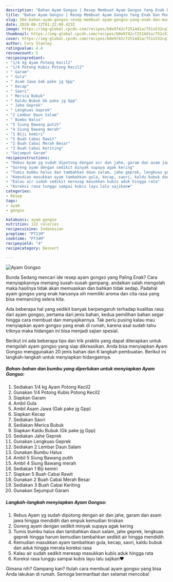 ```yaml
---
description: "Bahan Ayam Gongso | Resep Membuat Ayam Gongso Yang Enak Dan Mudah"
title: "Bahan Ayam Gongso | Resep Membuat Ayam Gongso Yang Enak Dan Mudah"
slug: 564-bahan-ayam-gongso-resep-membuat-ayam-gongso-yang-enak-dan-mudah
date: 2020-08-22T01:22:09.423Z
image: https://img-global.cpcdn.com/recipes/b0e9742cf2514d1a/751x532cq70/ayam-gongso-foto-resep-utama.jpg
thumbnail: https://img-global.cpcdn.com/recipes/b0e9742cf2514d1a/751x532cq70/ayam-gongso-foto-resep-utama.jpg
cover: https://img-global.cpcdn.com/recipes/b0e9742cf2514d1a/751x532cq70/ayam-gongso-foto-resep-utama.jpg
author: Cory Stanley
ratingvalue: 4.4
reviewcount: 5
recipeingredient:
- "1/4 kg Ayam Potong Kecil2"
- "1/4 Potong Kubis Potong Kecil2"
- " Garam"
- " Gula"
- " Asam Jawa Gak pake jg Gpp"
- " Kecap"
- " Saori"
- " Merica Bubuk"
- " Kaldu Bubuk Gk pake jg Gpp"
- " Jahe Geprek"
- " Lengkuas Geprek"
- "2 Lembar Daun Salam"
- " Bumbu Halus"
- "5 Siung Bawang putih"
- "4 Siung Bawang merah"
- "1 Biji kemiri"
- "5 Buah Cabai Rawit"
- "2 Buah Cabai Merah Besar"
- "3 Buah Cabai Keriting"
- "Sejumput Garam"
recipeinstructions:
- "Rebus Ayam yg sudah dipotong dengan air dan jahe, garam dan asam jawa hingga mendidih dan empuk kemudian tiriskan"
- "Goreng ayam dengan sedikit minyak supaya agak kering"
- "Tumis bumbu halus dan tambahkan daun salam, jahe geprek, lengkuas geprek hingga harum kemudian tambahkan sedikit air hingga mendidih"
- "Kemudian masukkan ayam tambahkan gula, kecap, saori, kaldu bubuk dan aduk hingga merata koreksi rasa"
- "Kalau air sudah sedikit meresap masukkan kubis aduk hingga rata"
- "Koreksi rasa tunggu sampai kubis layu lalu sajikan❤"
categories:
- Resep
tags:
- ayam
- gongso

katakunci: ayam gongso 
nutrition: 122 calories
recipecuisine: Indonesian
preptime: "PT11M"
cooktime: "PT34M"
recipeyield: "4"
recipecategory: Dessert

---
```



![Ayam Gongso](https://img-global.cpcdn.com/recipes/b0e9742cf2514d1a/751x532cq70/ayam-gongso-foto-resep-utama.jpg)

Bunda Sedang mencari ide resep ayam gongso yang Paling Enak? Cara menyiapkannya memang susah-susah gampang. andaikan salah mengolah maka hasilnya tidak akan memuaskan dan bahkan tidak sedap. Padahal ayam gongso yang enak harusnya sih memiliki aroma dan cita rasa yang bisa memancing selera kita.



Ada beberapa hal yang sedikit banyak berpengaruh terhadap kualitas rasa dari ayam gongso, pertama dari jenis bahan, kedua pemilihan bahan segar hingga cara membuat dan menyajikannya. Tak perlu pusing kalau mau menyiapkan ayam gongso yang enak di rumah, karena asal sudah tahu triknya maka hidangan ini bisa menjadi sajian spesial.


Berikut ini ada beberapa tips dan trik praktis yang dapat diterapkan untuk mengolah ayam gongso yang siap dikreasikan. Anda bisa menyiapkan Ayam Gongso menggunakan 20 jenis bahan dan 6 langkah pembuatan. Berikut ini langkah-langkah untuk menyiapkan hidangannya.

<!--inarticleads1-->

##### Bahan-bahan dan bumbu yang diperlukan untuk menyiapkan Ayam Gongso:

1. Sediakan 1/4 kg Ayam Potong Kecil2
1. Gunakan 1/4 Potong Kubis Potong Kecil2
1. Siapkan  Garam
1. Ambil  Gula
1. Ambil  Asam Jawa (Gak pake jg Gpp)
1. Siapkan  Kecap
1. Sediakan  Saori
1. Sediakan  Merica Bubuk
1. Siapkan  Kaldu Bubuk (Gk pake jg Gpp)
1. Sediakan  Jahe Geprek
1. Gunakan  Lengkuas Geprek
1. Sediakan 2 Lembar Daun Salam
1. Gunakan  Bumbu Halus
1. Ambil 5 Siung Bawang putih
1. Ambil 4 Siung Bawang merah
1. Sediakan 1 Biji kemiri
1. Siapkan 5 Buah Cabai Rawit
1. Gunakan 2 Buah Cabai Merah Besar
1. Sediakan 3 Buah Cabai Keriting
1. Gunakan Sejumput Garam




<!--inarticleads2-->

##### Langkah-langkah menyiapkan Ayam Gongso:

1. Rebus Ayam yg sudah dipotong dengan air dan jahe, garam dan asam jawa hingga mendidih dan empuk kemudian tiriskan
1. Goreng ayam dengan sedikit minyak supaya agak kering
1. Tumis bumbu halus dan tambahkan daun salam, jahe geprek, lengkuas geprek hingga harum kemudian tambahkan sedikit air hingga mendidih
1. Kemudian masukkan ayam tambahkan gula, kecap, saori, kaldu bubuk dan aduk hingga merata koreksi rasa
1. Kalau air sudah sedikit meresap masukkan kubis aduk hingga rata
1. Koreksi rasa tunggu sampai kubis layu lalu sajikan❤




Gimana nih? Gampang kan? Itulah cara membuat ayam gongso yang bisa Anda lakukan di rumah. Semoga bermanfaat dan selamat mencoba!
